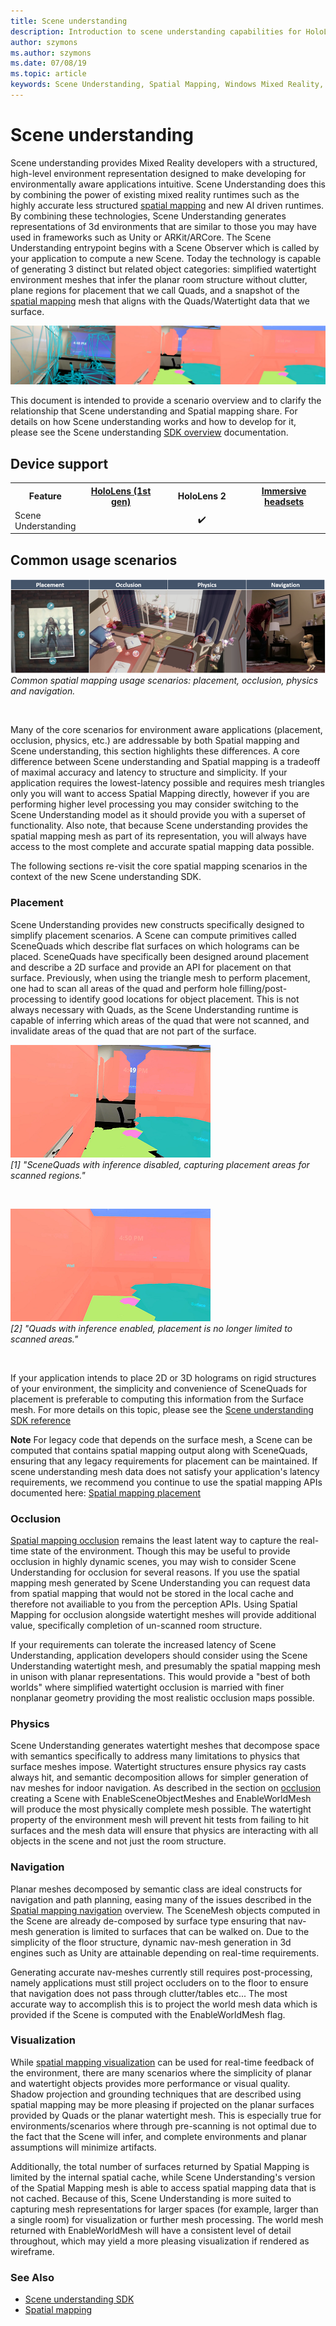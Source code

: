 ```yaml
---
title: Scene understanding
description: Introduction to scene understanding capabilities for HoloLens
author: szymons
ms.author: szymons
ms.date: 07/08/19
ms.topic: article
keywords: Scene Understanding, Spatial Mapping, Windows Mixed Reality, Unity
---
```


# Scene understanding

Scene understanding provides Mixed Reality developers with a structured, high-level environment representation designed to make developing for environmentally aware applications intuitive. Scene Understanding does this by combining the power of existing mixed reality runtimes such as the highly accurate less structured [spatial mapping](spatial-mapping.md) and new AI driven runtimes. By combining these technologies, Scene Understanding generates representations of 3d environments that are similar to those you may have used in frameworks such as Unity or ARKit/ARCore. The Scene Understanding entrypoint begins with a Scene Observer which is called by your application to compute a new Scene. Today the technology is capable of generating 3 distinct but related object categories: simplified watertight environment meshes that infer the planar room structure without clutter, plane regions for placement that we call Quads, and a snapshot of the [spatial mapping](spatial-mapping.md) mesh that aligns with the Quads/Watertight data that we surface.

![Spatial mapping mesh, labeled planar surfaces, watertight mesh](images/SUScenarios.png)

This document is intended to provide a scenario overview and to clarify the relationship that Scene understanding and Spatial mapping share. For details on how Scene understanding works and how to develop for it, please see the Scene understanding [SDK overview](scene-understanding-SDK.md) documentation.

## Device support

<table>
<tr>
<th>Feature</th><th style="width:150px"> <a href="hololens-hardware-details.md">HoloLens (1st gen)</a></th><th style="width:150px">HoloLens 2</th><th style="width:150px"> <a href="immersive-headset-hardware-details.md">Immersive headsets</a></th>
</tr><tr>
<td> Scene Understanding</td><td style="text-align: center;">️</td><td style="text-align: center;"> ✔️</td><td style="text-align: center;"></td>
</tr>
</table>

## Common usage scenarios

![Illustrations of common Spatial mapping usage scenarios: Placement, Occlusion, Physics and Navigation](images/sm-concepts-1000px.png)<br>
*Common spatial mapping usage scenarios: placement, occlusion, physics and navigation.*

<br>

Many of the core scenarios for environment aware applications (placement, occlusion, physics, etc.) are addressable by both Spatial mapping and Scene understanding, this section highlights these differences. A core difference between Scene understanding and Spatial mapping is a tradeoff of maximal accuracy and latency to structure and simplicity. If your application requires the lowest-latency possible and requires mesh triangles only you will want to access Spatial Mapping directly, however if you are performing higher level processing you may consider switching to the Scene Understanding model as it should provide you with a superset of functionality. Also note, that because Scene understanding provides the spatial mapping mesh as part of its representation, you will always have access to the most complete and accurate spatial mapping data possible.

 The following sections re-visit the core spatial mapping scenarios in the context of the new Scene understanding SDK.

### Placement

Scene Understanding provides new constructs specifically designed to simplify placement scenarios. A Scene can compute primitives called SceneQuads which describe flat surfaces on which holograms can be placed. SceneQuads have specifically been designed around placement and describe a 2D surface and provide an API for placement on that surface. Previously, when using the triangle mesh to perform placement, one had to scan all areas of the quad and perform hole filling/post-processing to identify good locations for object placement. This is not always necessary with Quads, as the Scene Understanding runtime is capable of inferring which areas of the quad that were not scanned, and invalidate areas of the quad that are not part of the surface.

![SceneQuads with inference disabled, capturing placement areas for scanned regions.](images/SUQuads.png)<br>
*[1] "SceneQuads with inference disabled, capturing placement areas for scanned regions."*

<br>

![Quads with inference enabled, placement is no longer limited to scanned areas.](images/SUWatertight.png)<br>
*[2] "Quads with inference enabled, placement is no longer limited to scanned areas."*

<br>

If your application intends to place 2D or 3D holograms on rigid structures of your environment, the simplicity and convenience of SceneQuads for placement is preferable to computing this information from the Surface mesh. For more details on this topic, please see the [Scene understanding SDK reference](scene-understanding-SDK.md)

**Note** For legacy code that depends on the surface mesh, a Scene can be computed that contains spatial mapping output along with SceneQuads, ensuring that any legacy requirements for placement can be maintained. If scene understanding mesh data does not satisfy your application's latency requirements, we recommend you continue to use the spatial mapping APIs documented here: [Spatial mapping placement](spatial-mapping.md#placement)

### Occlusion

[Spatial mapping occlusion](spatial-mapping.md#occlusion) remains the least latent way to capture the real-time state of the environment. Though this may be useful to provide occlusion in highly dynamic scenes, you may wish to consider Scene Understanding for occlusion for several reasons. If you use the spatial mapping mesh generated by Scene Understanding you can request data from spatial mapping that would not be stored in the local cache and therefore not availiable to you from the perception APIs. Using Spatial Mapping for occlusion alongside watertight meshes will provide additional value, specifically completion of un-scanned room structure.

If your requirements can tolerate the increased latency of Scene Understanding, application developers should consider using the Scene Understanding watertight mesh, and presumably the spatial mapping mesh in unison with planar representations. This would provide a "best of both worlds" where simplified watertight occlusion is married with finer nonplanar geometry providing the most realistic occlusion maps possible.

### Physics

Scene Understanding generates watertight meshes that decompose space with semantics specifically to address many limitations to physics that surface meshes impose. Watertight structures ensure physics ray casts always hit, and semantic decomposition allows for simpler generation of nav meshes for indoor navigation. As described in the section on [occlusion](#occlusion) creating a Scene with EnableSceneObjectMeshes and EnableWorldMesh will produce the most physically complete mesh possible. The watertight property of the environment mesh will prevent hit tests from failing to hit surfaces and the mesh data will ensure that physics are interacting with all objects in the scene and not just the room structure.

### Navigation

Planar meshes decomposed by semantic class are ideal constructs for navigation and path planning, easing many of the issues described in the [Spatial mapping navigation](spatial-mapping.md#navigation) overview. The SceneMesh objects computed in the Scene are already de-composed by surface type ensuring that nav-mesh generation is limited to surfaces that can be walked on. Due to the simplicity of the floor structure, dynamic nav-mesh generation in 3d engines such as Unity are attainable depending on real-time requirements.

Generating accurate nav-meshes currently still requires post-processing, namely applications must still project occluders on to the floor to ensure that navigation does not pass through clutter/tables etc... The most accurate way to accomplish this is to project the world mesh data which is provided if the Scene is computed with the EnableWorldMesh flag.

### Visualization

While [spatial mapping visualization](spatial-mapping.md#visualization) can be used for real-time feedback of the environment, there are many scenarios where the simplicity of planar and watertight objects provides more performance or visual quality. Shadow projection and grounding techniques that are described using spatial mapping may be more pleasing if projected on the planar surfaces provided by Quads or the planar watertight mesh. This is especially true for environments/scenarios where through pre-scanning is not optimal due to the fact that the Scene will infer, and complete environments and planar assumptions will minimize artifacts.

Additionally, the total number of surfaces returned by Spatial Mapping is limited by the internal spatial cache, while Scene Understanding's version of the Spatial Mapping mesh is able to access spatial mapping data that is not cached. Because of this, Scene Understanding is more suited to capturing mesh representations for larger spaces (for example, larger than a single room) for visualization or further mesh processing. The world mesh returned with EnableWorldMesh will have a consistent level of detail throughout, which may yield a more pleasing visualization if rendered as wireframe.

### See Also

* [Scene understanding SDK](scene-understanding-SDK.md)
* [Spatial mapping](spatial-mapping.md)
